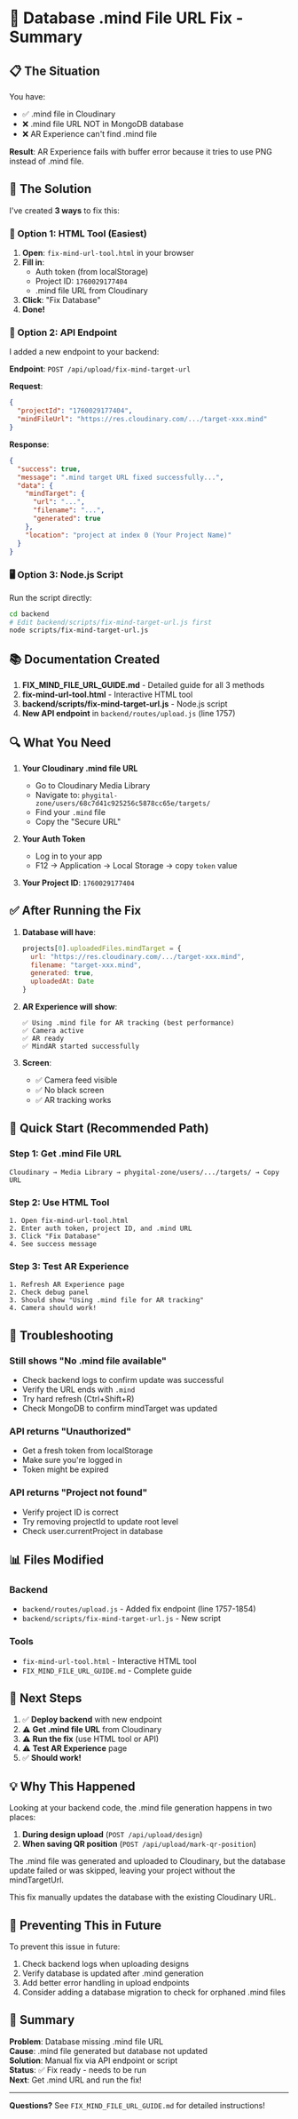 # 🔧 Database .mind File URL Fix - Summary

## 📋 The Situation

You have:
- ✅ .mind file in Cloudinary
- ❌ .mind file URL NOT in MongoDB database
- ❌ AR Experience can't find .mind file

**Result**: AR Experience fails with buffer error because it tries to use PNG instead of .mind file.

## 🎯 The Solution

I've created **3 ways** to fix this:

### 🚀 Option 1: HTML Tool (Easiest)

1. **Open**: `fix-mind-url-tool.html` in your browser
2. **Fill in**:
   - Auth token (from localStorage)
   - Project ID: `1760029177404`
   - .mind file URL from Cloudinary
3. **Click**: "Fix Database"
4. **Done!**

### 📡 Option 2: API Endpoint

I added a new endpoint to your backend:

**Endpoint**: `POST /api/upload/fix-mind-target-url`

**Request**:
```json
{
  "projectId": "1760029177404",
  "mindFileUrl": "https://res.cloudinary.com/.../target-xxx.mind"
}
```

**Response**:
```json
{
  "success": true,
  "message": ".mind target URL fixed successfully...",
  "data": {
    "mindTarget": {
      "url": "...",
      "filename": "...",
      "generated": true
    },
    "location": "project at index 0 (Your Project Name)"
  }
}
```

### 🖥️ Option 3: Node.js Script

Run the script directly:
```bash
cd backend
# Edit backend/scripts/fix-mind-target-url.js first
node scripts/fix-mind-target-url.js
```

## 📚 Documentation Created

1. **FIX_MIND_FILE_URL_GUIDE.md** - Detailed guide for all 3 methods
2. **fix-mind-url-tool.html** - Interactive HTML tool
3. **backend/scripts/fix-mind-target-url.js** - Node.js script
4. **New API endpoint** in `backend/routes/upload.js` (line 1757)

## 🔍 What You Need

1. **Your Cloudinary .mind file URL**
   - Go to Cloudinary Media Library
   - Navigate to: `phygital-zone/users/68c7d41c925256c5878cc65e/targets/`
   - Find your `.mind` file
   - Copy the "Secure URL"

2. **Your Auth Token**
   - Log in to your app
   - F12 → Application → Local Storage → copy `token` value

3. **Your Project ID**: `1760029177404`

## ✅ After Running the Fix

1. **Database will have**:
   ```javascript
   projects[0].uploadedFiles.mindTarget = {
     url: "https://res.cloudinary.com/.../target-xxx.mind",
     filename: "target-xxx.mind",
     generated: true,
     uploadedAt: Date
   }
   ```

2. **AR Experience will show**:
   ```
   ✅ Using .mind file for AR tracking (best performance)
   ✅ Camera active
   ✅ AR ready
   ✅ MindAR started successfully
   ```

3. **Screen**:
   - ✅ Camera feed visible
   - ✅ No black screen
   - ✅ AR tracking works

## 🎯 Quick Start (Recommended Path)

### Step 1: Get .mind File URL
```
Cloudinary → Media Library → phygital-zone/users/.../targets/ → Copy URL
```

### Step 2: Use HTML Tool
```
1. Open fix-mind-url-tool.html
2. Enter auth token, project ID, and .mind URL
3. Click "Fix Database"
4. See success message
```

### Step 3: Test AR Experience
```
1. Refresh AR Experience page
2. Check debug panel
3. Should show "Using .mind file for AR tracking"
4. Camera should work!
```

## 🐛 Troubleshooting

### Still shows "No .mind file available"
- Check backend logs to confirm update was successful
- Verify the URL ends with `.mind`
- Try hard refresh (Ctrl+Shift+R)
- Check MongoDB to confirm mindTarget was updated

### API returns "Unauthorized"
- Get a fresh token from localStorage
- Make sure you're logged in
- Token might be expired

### API returns "Project not found"
- Verify project ID is correct
- Try removing projectId to update root level
- Check user.currentProject in database

## 📊 Files Modified

### Backend
- `backend/routes/upload.js` - Added fix endpoint (line 1757-1854)
- `backend/scripts/fix-mind-target-url.js` - New script

### Tools
- `fix-mind-url-tool.html` - Interactive HTML tool
- `FIX_MIND_FILE_URL_GUIDE.md` - Complete guide

## 🎉 Next Steps

1. ✅ **Deploy backend** with new endpoint
2. ⚠️ **Get .mind file URL** from Cloudinary
3. ⚠️ **Run the fix** (use HTML tool or API)
4. ⚠️ **Test AR Experience** page
5. ✅ **Should work!**

## 💡 Why This Happened

Looking at your backend code, the .mind file generation happens in two places:

1. **During design upload** (`POST /api/upload/design`)
2. **When saving QR position** (`POST /api/upload/mark-qr-position`)

The .mind file was generated and uploaded to Cloudinary, but the database update failed or was skipped, leaving your project without the mindTargetUrl.

This fix manually updates the database with the existing Cloudinary URL.

## 🔄 Preventing This in Future

To prevent this issue in future:
1. Check backend logs when uploading designs
2. Verify database is updated after .mind generation
3. Add better error handling in upload endpoints
4. Consider adding a database migration to check for orphaned .mind files

## 📝 Summary

**Problem**: Database missing .mind file URL  
**Cause**: .mind file generated but database not updated  
**Solution**: Manual fix via API endpoint or script  
**Status**: ✅ Fix ready - needs to be run  
**Next**: Get .mind URL and run the fix!  

---

**Questions?** See `FIX_MIND_FILE_URL_GUIDE.md` for detailed instructions!
















